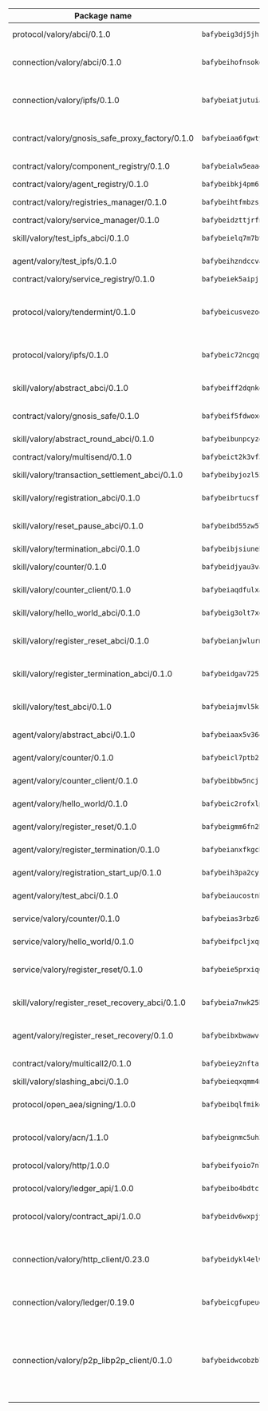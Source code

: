 | Package name                                                  | Package hash                                                  | Description                                                                                                                |
| ------------------------------------------------------------- | ------------------------------------------------------------- | -------------------------------------------------------------------------------------------------------------------------- |
| protocol/valory/abci/0.1.0                                    | `bafybeig3dj5jhsowlvg3t73kgobf6xn4nka7rkttakdb2gwsg5bp7rt7q4` | A protocol for ABCI requests and responses.                                                                                |
| connection/valory/abci/0.1.0                                  | `bafybeihofnsokowicviac6yz3uhur52l3mf54s2hz4i2je5ie4vlruouga` | connection to wrap communication with an ABCI server.                                                                      |
| connection/valory/ipfs/0.1.0                                  | `bafybeiatjutuiav7oxl4hszy3oypdwuetr6crjpminush54c5k4nbeciv4` | A connection responsible for uploading and downloading files from IPFS.                                                    |
| contract/valory/gnosis_safe_proxy_factory/0.1.0               | `bafybeiaa6fgwtykrti6i7sbt22raavpsbobsq2xgem4nkbcg744agnmkae` | Gnosis Safe proxy factory (GnosisSafeProxyFactory) contract                                                                |
| contract/valory/component_registry/0.1.0                      | `bafybeialw5eaa4v54s7i3sjsuy6d5k624quhxhziqntwq5hnz4g646sb7m` | Component registry contract                                                                                                |
| contract/valory/agent_registry/0.1.0                          | `bafybeibkj4pm6ziqh2fl3xfsjiou4ibnxlipmvmqhgvc7xwpnaddbtxzli` | Agent registry contract                                                                                                    |
| contract/valory/registries_manager/0.1.0                      | `bafybeihtfmbzsjwsz7kmujzc4bofyoxckekbdi643f762tj3fe4witgjqu` | Registries Manager contract                                                                                                |
| contract/valory/service_manager/0.1.0                         | `bafybeidzttjrfn3kfxubr24axouytshsm57sjl2232g2z3wlitk6dl32em` | Service Manager contract                                                                                                   |
| skill/valory/test_ipfs_abci/0.1.0                             | `bafybeielq7m7bvwczbtdm5snsfl3vu2cipwve4mx3t4i34za7v67xjhdqi` | IPFS e2e testing application.                                                                                              |
| agent/valory/test_ipfs/0.1.0                                  | `bafybeihzndccvaneyhjx2nebvyhoql6zk3fcmbz7tbzszeduynxxr56amy` | Agent for testing the ABCI connection.                                                                                     |
| contract/valory/service_registry/0.1.0                        | `bafybeiek5aipjkljwlptgqujiu5eqofztlx42qhcue2y27grrksl67bwsi` | Service Registry contract                                                                                                  |
| protocol/valory/tendermint/0.1.0                              | `bafybeicusvezoqlmyt6iqomcbwaz3xkhk2qf3d56q5zprmj3xdxfy64k54` | A protocol for communication between two AEAs to share tendermint configuration details.                                   |
| protocol/valory/ipfs/0.1.0                                    | `bafybeic72ncgqbzoz2guj4p4yjqulid7mv6yroeh65hxznloamoveeg7hq` | A protocol specification for IPFS requests and responses.                                                                  |
| skill/valory/abstract_abci/0.1.0                              | `bafybeiff2dqnkeorf343fmb3547fhiznvdw4ewbwl4rqluek2cv6ibl5hi` | The abci skill provides a template of an ABCI application.                                                                 |
| contract/valory/gnosis_safe/0.1.0                             | `bafybeif5fdwoxq5mscrurtuimadmtctyxxeeui45u4g6leqobzls7bsl3u` | Gnosis Safe (GnosisSafeL2) contract                                                                                        |
| skill/valory/abstract_round_abci/0.1.0                        | `bafybeibunpcyzetz4vuzsizwjtmlfcwy3wos6olx5lzm4eem7ntmt63k6u` | abstract round-based ABCI application                                                                                      |
| contract/valory/multisend/0.1.0                               | `bafybeict2k3vf3c4fvzosaq5kku2ivtzsskbomrujmmoicut7eg52onnje` | MultiSend contract                                                                                                         |
| skill/valory/transaction_settlement_abci/0.1.0                | `bafybeibyjozl55uhxo6rk5hj7ehq5bqnxbru2pcmzt37wgx7y4h24m2jpi` | ABCI application for transaction settlement.                                                                               |
| skill/valory/registration_abci/0.1.0                          | `bafybeibrtucsflsk6xxlq3lm5kuljcchyxdqhdmcaoatnufiz7wcogf744` | ABCI application for common apps.                                                                                          |
| skill/valory/reset_pause_abci/0.1.0                           | `bafybeibd55zw5lynzan7kw2v7zqdqs647i4x3qweszc2ggfwrstikwdcry` | ABCI application for resetting and pausing app executions.                                                                 |
| skill/valory/termination_abci/0.1.0                           | `bafybeibjsiunehpmvvp4opp5abylaq6uckv6skjrttqrqnjpil4zjdph5q` | Termination skill.                                                                                                         |
| skill/valory/counter/0.1.0                                    | `bafybeidjyau3vaucwperegdg7mcghlwsa3dch6sykcftiwviqiyzixxoje` | The ABCI Counter application example.                                                                                      |
| skill/valory/counter_client/0.1.0                             | `bafybeiaqdfulxamdshw7fykfkqvkpvjb5bnmhv7ffrjiwdi4ktiulklx6q` | A client for the ABCI counter application.                                                                                 |
| skill/valory/hello_world_abci/0.1.0                           | `bafybeig3olt7xgwyg52k6gxzch7krecgrktya3lqzgystgga33xywjdryy` | Hello World ABCI application.                                                                                              |
| skill/valory/register_reset_abci/0.1.0                        | `bafybeianjwlurmncb4b4umumnublsdau33pdlm6y6o4ofwjzlbynqga5z4` | ABCI application for dummy skill that registers and resets                                                                 |
| skill/valory/register_termination_abci/0.1.0                  | `bafybeidgav725ik6zsxa6ucy4yfnyb6ce2lxbff3ehsukeua5pj22frbp4` | ABCI application for dummy skill that registers and resets                                                                 |
| skill/valory/test_abci/0.1.0                                  | `bafybeiajmvl5kcyhwko6s5owfytaq6dvy3tdthlkqn4ggrde4y5i2nlsja` | ABCI application for testing the ABCI connection.                                                                          |
| agent/valory/abstract_abci/0.1.0                              | `bafybeiaax5v36477s3knhbjesr5bo6ixiwt2jobfvckwoxg7cpehcquhaa` | The abstract ABCI AEA - for testing purposes only.                                                                         |
| agent/valory/counter/0.1.0                                    | `bafybeicl7ptb2zypkq33xtybhzqybmlmmifqxohcg3paccvl5k6jfgkj7y` | The ABCI Counter example as an AEA                                                                                         |
| agent/valory/counter_client/0.1.0                             | `bafybeibbw5ncjrklzc7wujgcsfqgm7bep6eeo6im2ixfyb6fjskewmuepm` | The ABCI Counter example as an AEA                                                                                         |
| agent/valory/hello_world/0.1.0                                | `bafybeic2rofxlpcdhuudvycdmy4e7voxgklij2svrckyqunfdik7u6fo2q` | Hello World ABCI example.                                                                                                  |
| agent/valory/register_reset/0.1.0                             | `bafybeigmm6fn2hyinaelsbcoplkbs7xszwzzbbi3duouejtkcx5kmtx5q4` | Register reset to replicate Tendermint issue.                                                                              |
| agent/valory/register_termination/0.1.0                       | `bafybeianxfkgchvhtymecw6ck6pbat6nhuxcsvvljdrgpugmx2dokjpsfa` | Register terminate to test the termination feature.                                                                        |
| agent/valory/registration_start_up/0.1.0                      | `bafybeih3pa2cyzwyptrqf2zsupa54whonrt3ab7qlq24tbfcoxfo6ojs7q` | Registration start-up ABCI example.                                                                                        |
| agent/valory/test_abci/0.1.0                                  | `bafybeiaucostnbkqk45qrjfbfuncuvqwypz3ou6pwvv3y2oqcwniyiigpu` | Agent for testing the ABCI connection.                                                                                     |
| service/valory/counter/0.1.0                                  | `bafybeias3rbz6bylton5ij47d62i45zhpoph4jlyzs6iyk5i6a5v3q5gbu` | A set of agents incrementing a counter                                                                                     |
| service/valory/hello_world/0.1.0                              | `bafybeifpcljxqnr47xx7yov3zs3piitkrunfnqf4kealj2ubv2tglzlk4a` | A simple demonstration of a simple ABCI application                                                                        |
| service/valory/register_reset/0.1.0                           | `bafybeie5prxiq6qnmty7yxw6qnrxcecehkyr2k2f6l3bvdtt2i4dsijdje` | Test and debug tendermint reset mechanism.                                                                                 |
| skill/valory/register_reset_recovery_abci/0.1.0               | `bafybeia7nwk25hzfbushzfuroe6zh75bo6mr4hoo6zgs5c7rudfbe7qf5a` | ABCI application for dummy skill that registers and resets                                                                 |
| agent/valory/register_reset_recovery/0.1.0                    | `bafybeibxbwawvchslnwisp67efndbjcp6no47pjfh6xqd257vqjlk63oqm` | Agent to showcase hard reset as a recovery mechanism.                                                                      |
| contract/valory/multicall2/0.1.0                              | `bafybeiey2nftajodtjwxhdcjhyhedn4nipixfvccrewiu4aebh3sbdqqm4` | The MakerDAO multicall2 contract.                                                                                          |
| skill/valory/slashing_abci/0.1.0                              | `bafybeieqxqmm4nusbpulprmd5tnrjijs5xwrmsmo7wm2cnzefjac5pjjtq` | Slashing skill.                                                                                                            |
| protocol/open_aea/signing/1.0.0                               | `bafybeibqlfmikg5hk4phzak6gqzhpkt6akckx7xppbp53mvwt6r73h7tk4` | A protocol for communication between skills and decision maker.                                                            |
| protocol/valory/acn/1.1.0                                     | `bafybeignmc5uh3vgpuckljcj2tgg7hdqyytkm6m5b6v6mxtazdcvubibva` | The protocol used for envelope delivery on the ACN.                                                                        |
| protocol/valory/http/1.0.0                                    | `bafybeifyoio7nlh5zzyn5yz7krkou56l22to3cwg7gw5v5o3vxwklibhty` | A protocol for HTTP requests and responses.                                                                                |
| protocol/valory/ledger_api/1.0.0                              | `bafybeibo4bdtcrxi2suyzldwoetjar6pqfzm6vt5xal22ravkkcvdmtksi` | A protocol for ledger APIs requests and responses.                                                                         |
| protocol/valory/contract_api/1.0.0                            | `bafybeidv6wxpjyb2sdyibnmmum45et4zcla6tl63bnol6ztyoqvpl4spmy` | A protocol for contract APIs requests and responses.                                                                       |
| connection/valory/http_client/0.23.0                          | `bafybeidykl4elwbcjkqn32wt5h4h7tlpeqovrcq3c5bcplt6nhpznhgczi` | The HTTP_client connection that wraps a web-based client connecting to a RESTful API specification.                        |
| connection/valory/ledger/0.19.0                               | `bafybeicgfupeudtmvehbwziqfxiz6ztsxr5rxzvalzvsdsspzz73o5fzfi` | A connection to interact with any ledger API and contract API.                                                             |
| connection/valory/p2p_libp2p_client/0.1.0                     | `bafybeidwcobzb7ut3efegoedad7jfckvt2n6prcmd4g7xnkm6hp6aafrva` | The libp2p client connection implements a tcp connection to a running libp2p node as a traffic delegate to send/receive envelopes to/from agents in the DHT. |
